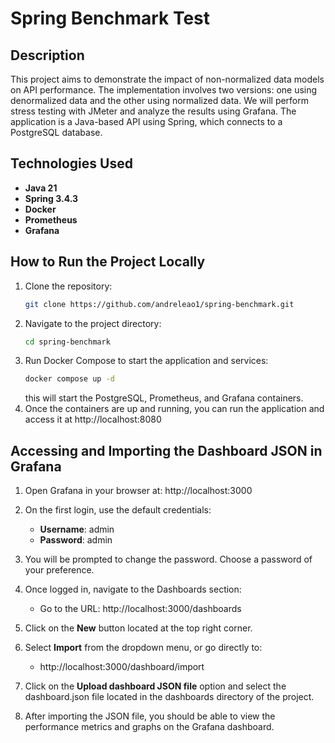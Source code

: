 # Spring Benchmark Test

## Description

This project aims to demonstrate the impact of non-normalized data models on API performance. The implementation involves two versions: one using denormalized data and the other using normalized data. We will perform stress testing with JMeter and analyze the results using Grafana. The application is a Java-based API using Spring, which connects to a PostgreSQL database.

## Technologies Used

- **Java 21**
- **Spring 3.4.3**
- **Docker**
- **Prometheus**
- **Grafana**

## How to Run the Project Locally

1. Clone the repository:
   ```bash
   git clone https://github.com/andreleao1/spring-benchmark.git
2. Navigate to the project directory:
    ```bash
   cd spring-benchmark
3. Run Docker Compose to start the application and services:
   ```bash
   docker compose up -d
   ```
   this will start the PostgreSQL, Prometheus, and Grafana containers.
4. Once the containers are up and running, you can run the application and access it at http://localhost:8080

## Accessing and Importing the Dashboard JSON in Grafana

1. Open Grafana in your browser at: http://localhost:3000

2. On the first login, use the default credentials:
    - **Username**: admin
    - **Password**: admin

3. You will be prompted to change the password. Choose a password of your preference.

4. Once logged in, navigate to the Dashboards section:
   - Go to the URL: http://localhost:3000/dashboards

5. Click on the **New** button located at the top right corner.

6. Select **Import** from the dropdown menu, or go directly to:
   - http://localhost:3000/dashboard/import

7. Click on the **Upload dashboard JSON file** option and select the dashboard.json file located in the dashboards directory of the project.

8. After importing the JSON file, you should be able to view the performance metrics and graphs on the Grafana dashboard.